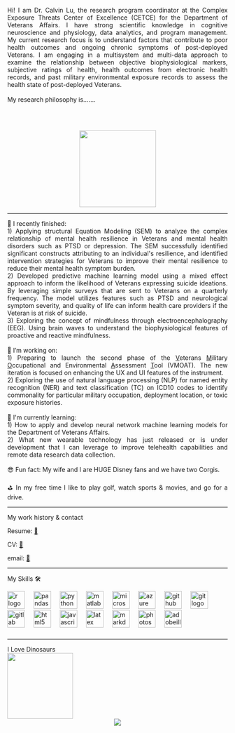 
<div>

<p align="justify">Hi! I am Dr. Calvin Lu, the research program coordinator at the Complex Exposure Threats Center of Excellence (CETCE) for the Department of Veterans Affairs. I have strong scientific knowledge in cognitive neuroscience and physiology, data analytics, and program management. My current research focus is to understand factors that contribute to poor health outcomes and ongoing chronic symptoms of post-deployed Veterans. I am engaging in a multisystem and multi-data approach to examine the relationship between objective biophysiological markers, subjective ratings of health, health outcomes from electronic health records, and past military environmental exposure records to assess the health state of post-deployed Veterans.   
<br><br>
My research philosophy is....... 

<br><br>
<p align="center">
<img align="center" height="175" src="https://rapunzelscrafts.wordpress.com/wp-content/uploads/2014/09/figment.jpg"/>
</div>
<hr>


<p align="justify">
  🧠 I recently finished:<br>
    1) Applying structural Equation Modeling (SEM) to analyze the complex relationship of mental health resilience in Veterans and mental health disorders such as PTSD or depression. The SEM successfully identified significant constructs attributing to an individual's resilience, and identified intervention strategies for Veterans to improve their mental resilience to reduce their mental health symptom burden. <br>
  2) Developed predictive machine learning model using a mixed effect approach to inform the likelihood of Veterans expressing suicide ideations. By leveraging simple surveys that are sent to Veterans on a quarterly frequency. The model utilizes features such as PTSD and neurological symptom severity, and quality of life can inform health care providers if the Veteran is at risk of suicide. <br> 
  3) Exploring the concept of mindfulness through electroencephalography (EEG). Using brain waves to understand the biophysiological features of proactive and reactive mindfulness.<br>
  <br>
  🚀 I’m working on: <br>
  1) Preparing to launch the second phase of the <ins>V</ins>eterans <ins>M</ins>ilitary <ins>O</ins>ccupational and Environmental <ins>A</ins>ssessment <ins>T</ins>ool (VMOAT). The new iteration is focused on enhancing the UX and UI features of the instrument. <br>
  2) Exploring the use of natural language processing (NLP) for named entity recognition (NER) and text classification (TC) on ICD10 codes to identify commonality for particular military occupation, deployment location, or toxic exposure histories. <br>
  <br>
  💭 I'm currently learning: <br>
  1) How to apply and develop neural network machine learning models for the Department of Veterans Affairs.<br>
  2) What new wearable technology has just released or is under development that I can leverage to improve telehealth capabilities and remote data research data collection.<br>
  <br>
  😎 Fun fact: My wife and I are HUGE Disney fans and we have two Corgis.<br><br>
  ⛳ In my free time I like to play golf, watch sports & movies, and go for a drive.<br>
<hr>
<p align="left">My work history & contact </p>

Resume: [📄](https://drive.google.com/file/d/146sUNwxtiTswX-VjBe7MyYKPzmmncgC_/view?usp=drive_link)

CV: [📑](https://drive.google.com/file/d/1yba6Utbz-Nh60Z7Cs_Ra09VDN_ioidng/view?usp=drive_link)

email: [📧](mailto:lu.calvin91@gmail.com)

<hr>
<p align="left">My Skills 🛠</p>

<div align="left">
  <img src="https://img.shields.io/badge/R-276DC3?logo=r&logoColor=white&style=for-the-badge" height="40" alt="r logo"  />
  <img width="12" />
  <img src="https://img.shields.io/badge/pandas-150458?logo=pandas&logoColor=white&style=for-the-badge" height="40" alt="pandas logo"  />
  <img width="12" />
  <img src="https://img.shields.io/badge/Python-3776AB?logo=python&logoColor=white&style=for-the-badge" height="40" alt="python logo"  />
  <img width="12" />
  <img src="https://skillicons.dev/icons?i=matlab" height="40" alt="matlab logo"  />
  <img width="12" />
  <img src="https://img.shields.io/badge/Microsoft SQL Server-CC2927?logo=microsoftsqlserver&logoColor=white&style=for-the-badge" height="40" alt="microsoftsqlserver logo"  />
  <img width="12" />
  <img src="https://img.shields.io/badge/Microsoft Azure-0078D4?logo=microsoftazure&logoColor=white&style=for-the-badge" height="40" alt="azure logo"  />
  <img width="12" />
  <img src="https://img.shields.io/badge/GitHub-181717?logo=github&logoColor=white&style=for-the-badge" height="40" alt="github logo"  />
  <img width="12" />
  <img src="https://img.shields.io/badge/Git-F05032?logo=git&logoColor=white&style=for-the-badge" height="40" alt="git logo"  />
  <img width="12" />
  <img src="https://img.shields.io/badge/GitLab-FC6D26?logo=gitlab&logoColor=black&style=for-the-badge" height="40" alt="gitlab logo"  />
  <img width="12" />
  <img src="https://img.shields.io/badge/HTML5-E34F26?logo=html5&logoColor=white&style=for-the-badge" height="40" alt="html5 logo"  />
  <img width="12" />
  <img src="https://img.shields.io/badge/JavaScript-F7DF1E?logo=javascript&logoColor=black&style=for-the-badge" height="40" alt="javascript logo"  />
  <img width="12" />
  <img src="https://img.shields.io/badge/LaTeX-008080?logo=latex&logoColor=white&style=for-the-badge" height="40" alt="latex logo"  />
  <img width="12" />
  <img src="https://img.shields.io/badge/Markdown-000000?logo=markdown&logoColor=white&style=for-the-badge" height="40" alt="markdown logo"  />
  <img width="12" />
  <img src="https://img.shields.io/badge/Adobe Photoshop-31A8FF?logo=adobephotoshop&logoColor=black&style=for-the-badge" height="40" alt="photoshop logo"  />
  <img width="12" />
  <img src="https://img.shields.io/badge/Adobe Illustrator-FF9A00?logo=adobeillustrator&logoColor=black&style=for-the-badge" height="40" alt="adobeillustrator logo"  />
</div>

###

<hr>
 I Love Dinosaurs<br>
  <img height="150" src="https://storage.googleapis.com/gweb-uniblog-publish-prod/original_images/Dino_non-birthday_version.gif"/>

<div align="center">
  <img src="https://profile-counter.glitch.me/lucalvin91/count.svg?"  />
</div>

